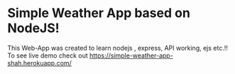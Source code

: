 # Simple Weather App based on NodeJS!

This Web-App was created to learn nodejs , express, API working, ejs etc.!!<br> 
To see live demo check out https://simple-weather-app-shah.herokuapp.com/

